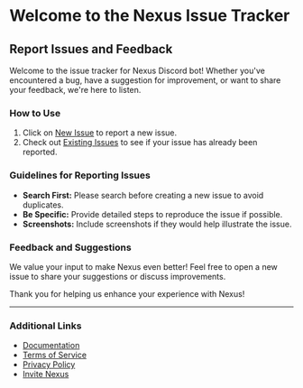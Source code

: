 # Welcome to the Nexus Issue Tracker

## Report Issues and Feedback

Welcome to the issue tracker for Nexus Discord bot! Whether you've encountered a bug, have a suggestion for improvement, or want to share your feedback, we're here to listen.

### How to Use

1. Click on [New Issue](https://github.com/nexus-codes-app/issues/issues/new) to report a new issue.
2. Check out [Existing Issues](https://github.com/nexus-codes-app/issues/issues) to see if your issue has already been reported.

### Guidelines for Reporting Issues

- **Search First:** Please search before creating a new issue to avoid duplicates.
- **Be Specific:** Provide detailed steps to reproduce the issue if possible.
- **Screenshots:** Include screenshots if they would help illustrate the issue.

### Feedback and Suggestions

We value your input to make Nexus even better! Feel free to open a new issue to share your suggestions or discuss improvements.

Thank you for helping us enhance your experience with Nexus!

---

### Additional Links

- [Documentation](https://nexus-codes.app)
- [Terms of Service](https://nexus-codes.app/terms/)
- [Privacy Policy](https://nexus-codes.app/privacy/)
- [Invite Nexus](https://discord.com/oauth2/authorize?client_id=1224387094831562902&permissions=142336&integration_type=0&scope=applications.commands+bot)
